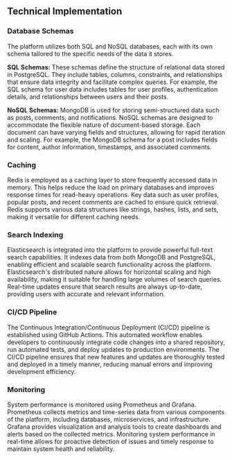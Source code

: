 ## Technical Implementation

### Database Schemas

The platform utilizes both SQL and NoSQL databases, each with its own schema tailored to the specific needs of the data it stores.

**SQL Schemas:** These schemas define the structure of relational data stored in PostgreSQL. They include tables, columns, constraints, and relationships that ensure data integrity and facilitate complex queries. For example, the SQL schema for user data includes tables for user profiles, authentication details, and relationships between users and their posts.

**NoSQL Schemas:** MongoDB is used for storing semi-structured data such as posts, comments, and notifications. NoSQL schemas are designed to accommodate the flexible nature of document-based storage. Each document can have varying fields and structures, allowing for rapid iteration and scaling. For example, the MongoDB schema for a post includes fields for content, author information, timestamps, and associated comments.

### Caching

Redis is employed as a caching layer to store frequently accessed data in memory. This helps reduce the load on primary databases and improves response times for read-heavy operations. Key data such as user profiles, popular posts, and recent comments are cached to ensure quick retrieval. Redis supports various data structures like strings, hashes, lists, and sets, making it versatile for different caching needs.

### Search Indexing

Elasticsearch is integrated into the platform to provide powerful full-text search capabilities. It indexes data from both MongoDB and PostgreSQL, enabling efficient and scalable search functionality across the platform. Elasticsearch's distributed nature allows for horizontal scaling and high availability, making it suitable for handling large volumes of search queries. Real-time updates ensure that search results are always up-to-date, providing users with accurate and relevant information.

### CI/CD Pipeline

The Continuous Integration/Continuous Deployment (CI/CD) pipeline is established using GitHub Actions. This automated workflow enables developers to continuously integrate code changes into a shared repository, run automated tests, and deploy updates to production environments. The CI/CD pipeline ensures that new features and updates are thoroughly tested and deployed in a timely manner, reducing manual errors and improving development efficiency.

### Monitoring

System performance is monitored using Prometheus and Grafana. Prometheus collects metrics and time-series data from various components of the platform, including databases, microservices, and infrastructure. Grafana provides visualization and analysis tools to create dashboards and alerts based on the collected metrics. Monitoring system performance in real-time allows for proactive detection of issues and timely response to maintain system health and reliability.
